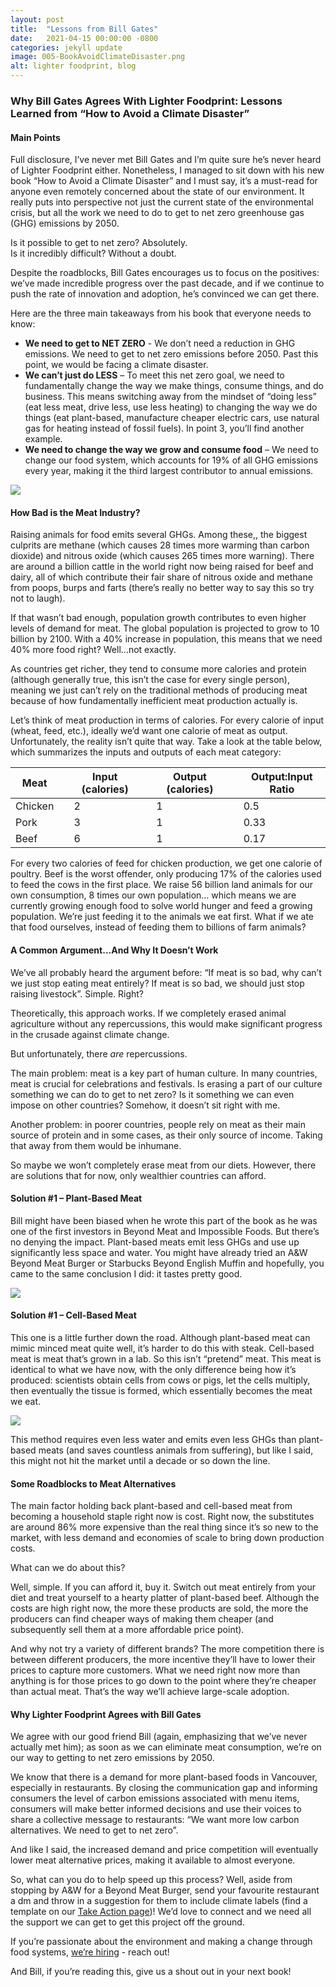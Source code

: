 ```yaml
---
layout: post
title:  "Lessons from Bill Gates"
date:   2021-04-15 00:00:00 -0800
categories: jekyll update
image: 005-BookAvoidClimateDisaster.png
alt: lighter foodprint, blog
---
```

<h3>Why Bill Gates Agrees With Lighter Foodprint: Lessons Learned from “How to Avoid a Climate Disaster”</h3>
<h4>Main Points</h4>

Full disclosure, I’ve never met Bill Gates and I’m quite sure he’s never heard of Lighter Foodprint either. Nonetheless, I managed to sit down with his new book “How to Avoid a Climate Disaster” and I must say, it’s a must-read for anyone even remotely concerned about the state of our environment. It really puts into perspective not just the current state of the environmental crisis, but all the work we need to do to get to net zero greenhouse gas (GHG) emissions by 2050.

Is it possible to get to net zero? Absolutely.
<br>Is it incredibly difficult? Without a doubt. 

Despite the roadblocks, Bill Gates encourages us to focus on the positives: we’ve made incredible progress over the past decade, and if we continue to push the rate of innovation and adoption, he’s convinced we can get there. 

Here are the three main takeaways from his book that everyone needs to know:
* **We need to get to NET ZERO** - We don’t need a reduction in GHG emissions. We need to get to net zero emissions before 2050. Past this point, we would be facing a climate disaster.
* **We can’t just do LESS** – To meet this net zero goal, we need to fundamentally change the way we make things, consume things, and do business. This means switching away from the mindset of “doing less” (eat less meat, drive less, use less heating) to changing the way we do things (eat plant-based, manufacture cheaper electric cars, use natural gas for heating instead of fossil fuels). In point 3, you’ll find another example. 
* **We need to change the way we grow and consume food** – We need to change our food system, which accounts for 19% of all GHG emissions every year, making it the third largest contributor to annual emissions.

<img class="img-blog d-block mx-auto" src="assets/img/blog/005-GHGbySectorChart.png">

<h4>How Bad is the Meat Industry?</h4>

Raising animals for food emits several GHGs. Among these,, the biggest culprits are methane (which causes 28 times more warming than carbon dioxide) and nitrous oxide (which causes 265 times more warning). There are around a billion cattle in the world right now being raised for beef and dairy, all of which contribute their fair share of nitrous oxide and methane from poops, burps and farts (there’s really no better way to say this so try not to laugh).

If that wasn’t bad enough, population growth contributes to even higher levels of demand for meat. The global population is projected to grow to 10 billion by 2100. With a 40% increase in population, this means that we need 40% more food right? Well…not exactly. 

As countries get richer, they tend to consume more calories and protein (although generally true, this isn’t the case for every single person), meaning we just can’t rely on the traditional methods of producing meat because of how fundamentally inefficient meat production actually is. 

Let’s think of meat production in terms of calories. For every calorie of input (wheat, feed, etc.), ideally we’d want one calorie of meat as output. Unfortunately, the reality isn’t quite that way. Take a look at the table below, which summarizes the inputs and outputs of each meat category: 

|   Meat     |  |  Input (calories)  |  |  Output (calories)  |  |  Output:Input Ratio  |
|------------|--|--------------------|--|---------------------|--|----------------------|
|   Chicken  |  |  2                 |  |  1                  |  |  0.5                 |
|   Pork     |  |  3                 |  |  1                  |  |  0.33                |
|   Beef     |  |  6                 |  |  1                  |  |  0.17                |

For every two calories of feed for chicken production, we get one calorie of poultry. Beef is the worst offender, only producing 17% of the calories used to feed the cows in the first place. We raise 56 billion land animals for our own consumption, 8 times our own population… which means we are currently growing enough food to solve world hunger and feed a growing population. We’re just feeding it to the animals we eat first. What if we ate that food ourselves, instead of feeding them to billions of farm animals?

<h4>A Common Argument…And Why It Doesn’t Work</h4>

We’ve all probably heard the argument before: “If meat is so bad, why can’t we just stop eating meat entirely? If meat is so bad, we should just stop raising livestock”. Simple. Right?

Theoretically, this approach works. If we completely erased animal agriculture without any repercussions, this would make significant progress in the crusade against climate change. 

But unfortunately, there *are* repercussions.

The main problem: meat is a key part of human culture. In many countries, meat is crucial for celebrations and festivals. Is erasing a part of our culture something we can do to get to net zero? Is it something we can even impose on other countries? Somehow, it doesn’t sit right with me. 

Another problem: in poorer countries, people rely on meat as their main source of protein and in some cases, as their only source of income. Taking that away from them would be inhumane. 

So maybe we won’t completely erase meat from our diets. However, there are solutions that for now, only wealthier countries can afford. 

<h4>Solution #1 – Plant-Based Meat</h4>

Bill might have been biased when he wrote this part of the book as he was one of the first investors in Beyond Meat and Impossible Foods. But there’s no denying the impact. Plant-based meats emit less GHGs and use up significantly less space and water. You might have already tried an A&W Beyond Meat Burger or Starbucks Beyond English Muffin and hopefully, you came to the same conclusion I did: it tastes pretty good. 

<img class="img-blog d-block mx-auto" src="assets/img/blog/005-BeyondBurger.png">

<h4>Solution #1 – Cell-Based Meat</h4>

This one is a little further down the road. Although plant-based meat can mimic minced meat quite well, it’s harder to do this with steak. Cell-based meat is meat that’s grown in a lab. So this isn’t “pretend” meat. This meat is identical to what we have now, with the only difference being how it’s produced: scientists obtain cells from cows or pigs, let the cells multiply, then eventually the tissue is formed, which essentially becomes the meat we eat.

<img class="img-blog d-block mx-auto" src="assets/img/blog/005-CellBasedPatty.jpeg">

This method requires even less water and emits even less GHGs than plant-based meats (and saves countless animals from suffering), but like I said, this might not hit the market until a decade or so down the line. 

<h4>Some Roadblocks to Meat Alternatives</h4>

The main factor holding back plant-based and cell-based meat from becoming a household staple right now is cost. Right now, the substitutes are around 86% more expensive than the real thing since it’s so new to the market, with less demand and economies of scale to bring down production costs. 

What can we do about this?

Well, simple. If you can afford it, buy it. Switch out meat entirely from your diet and treat yourself to a hearty platter of plant-based beef. Although the costs are high right now, the more these products are sold, the more the producers can find cheaper ways of making them cheaper (and subsequently sell them at a more affordable price point).

And why not try a variety of different brands? The more competition there is between different producers, the more incentive they’ll have to lower their prices to capture more customers. What we need right now more than anything is for those prices to go down to the point where they’re cheaper than actual meat. That’s the way we’ll achieve large-scale adoption. 

<h4>Why Lighter Foodprint Agrees with Bill Gates</h4>

We agree with our good friend Bill (again, emphasizing that we’ve never actually met him); as soon as we can eliminate meat consumption, we’re on our way to getting to net zero emissions by 2050. 

We know that there is a demand for more plant-based foods in Vancouver, especially in restaurants. By closing the communication gap and informing consumers the level of carbon emissions associated with menu items, consumers will make better informed decisions and use their voices to share a collective message to restaurants: “We want more low carbon alternatives. We need to get to net zero”.

And like I said, the increased demand and price competition will eventually lower meat alternative prices, making it available to almost everyone. 

So, what can you do to help speed up this process? Well, aside from stopping by A&W for a Beyond Meat Burger, send your favourite restaurant a dm and throw in a suggestion for them to include climate labels (find a template on our [Take Action page](www.lighterfoodprint.com/blog))! We’d love to connect and we need all the support we can get to get this project off the ground. 

If you’re passionate about the environment and making a change through food systems, [we’re hiring](www.lighterfoodprint.com/hiring) - reach out!

And Bill, if you’re reading this, give us a shout out in your next book!
